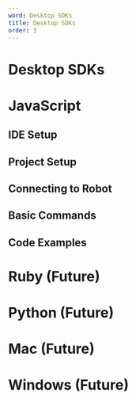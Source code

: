 ```yaml
---
word: Desktop SDKs
title: Desktop SDKs
order: 3
---
```

# Desktop SDKs

# JavaScript

## IDE Setup

## Project Setup

## Connecting to Robot

## Basic Commands

## Code Examples

# Ruby (Future)

# Python (Future)

# Mac (Future)

# Windows (Future)
